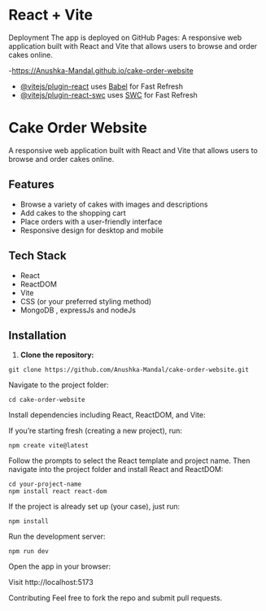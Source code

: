 # React + Vite
Deployment
The app is deployed on GitHub Pages:
A responsive web application built with React and Vite that allows users to browse and order cakes online.

-https://Anushka-Mandal.github.io/cake-order-website

  
- [@vitejs/plugin-react](https://github.com/vitejs/vite-plugin-react/blob/main/packages/plugin-react/README.md) uses [Babel](https://babeljs.io/) for Fast Refresh
- [@vitejs/plugin-react-swc](https://github.com/vitejs/vite-plugin-react-swc) uses [SWC](https://swc.rs/) for Fast Refresh

# Cake Order Website
A responsive web application built with React and Vite that allows users to browse and order cakes online.

## Features
- Browse a variety of cakes with images and descriptions  
- Add cakes to the shopping cart  
- Place orders with a user-friendly interface  
- Responsive design for desktop and mobile  

## Tech Stack

- React  
- ReactDOM  
- Vite  
- CSS (or your preferred styling method)  
- MongoDB , expressJs and nodeJs

## Installation

1. **Clone the repository:**
```
git clone https://github.com/Anushka-Mandal/cake-order-website.git
```

Navigate to the project folder:
```
cd cake-order-website
```

Install dependencies including React, ReactDOM, and Vite:

If you’re starting fresh (creating a new project), run:

```
npm create vite@latest
```

Follow the prompts to select the React template and project name.
Then navigate into the project folder and install React and ReactDOM:

```
cd your-project-name
npm install react react-dom
```

If the project is already set up (your case), just run:

```
npm install
```
Run the development server:

```
npm run dev
```

Open the app in your browser:

Visit http://localhost:5173


Contributing
Feel free to fork the repo and submit pull requests.
